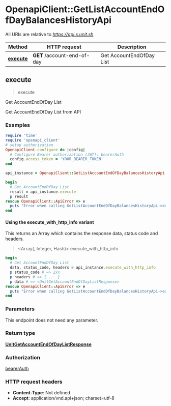 # OpenapiClient::GetListAccountEndOfDayBalancesHistoryApi

All URIs are relative to *https://api.s.unit.sh*

| Method | HTTP request | Description |
| ------ | ------------ | ----------- |
| [**execute**](GetListAccountEndOfDayBalancesHistoryApi.md#execute) | **GET** /account-end-of-day | Get AccountEndOfDay List |


## execute

> <UnitGetAccountEndOfDayListResponse> execute

Get AccountEndOfDay List

Get AccountEndOfDay List from API 

### Examples

```ruby
require 'time'
require 'openapi_client'
# setup authorization
OpenapiClient.configure do |config|
  # Configure Bearer authorization (JWT): bearerAuth
  config.access_token = 'YOUR_BEARER_TOKEN'
end

api_instance = OpenapiClient::GetListAccountEndOfDayBalancesHistoryApi.new

begin
  # Get AccountEndOfDay List
  result = api_instance.execute
  p result
rescue OpenapiClient::ApiError => e
  puts "Error when calling GetListAccountEndOfDayBalancesHistoryApi->execute: #{e}"
end
```

#### Using the execute_with_http_info variant

This returns an Array which contains the response data, status code and headers.

> <Array(<UnitGetAccountEndOfDayListResponse>, Integer, Hash)> execute_with_http_info

```ruby
begin
  # Get AccountEndOfDay List
  data, status_code, headers = api_instance.execute_with_http_info
  p status_code # => 2xx
  p headers # => { ... }
  p data # => <UnitGetAccountEndOfDayListResponse>
rescue OpenapiClient::ApiError => e
  puts "Error when calling GetListAccountEndOfDayBalancesHistoryApi->execute_with_http_info: #{e}"
end
```

### Parameters

This endpoint does not need any parameter.

### Return type

[**UnitGetAccountEndOfDayListResponse**](UnitGetAccountEndOfDayListResponse.md)

### Authorization

[bearerAuth](../README.md#bearerAuth)

### HTTP request headers

- **Content-Type**: Not defined
- **Accept**: application/vnd.api+json; charset=utf-8

